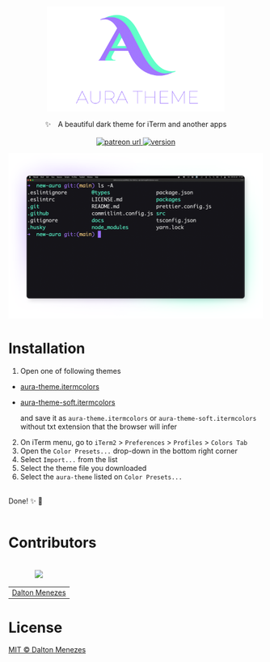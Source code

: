 <p align="center">
  <img src="https://github.com/daltonmenezes/assets/blob/master/images/aura-theme/new-heading.png?raw=true" alt="Aura Theme" width="70%" />
</p>

<p align="center">
✨ A beautiful dark theme for iTerm and another apps
  <br><br>

  <!-- Patreon -->
  <a href="https://www.patreon.com/daltonmenezes">
    <img alt="patreon url" src="https://img.shields.io/badge/support%20on-patreon-1C1E26?style=for-the-badge&labelColor=1C1E26&color=61ffca">
  </a>

  <!-- version -->
  <a href="#">
    <img alt="version" src="https://img.shields.io/badge/version%20-v2.0.0-1C1E26?style=for-the-badge&labelColor=1C1E26&color=61ffca">
  </a>
</p>

<p align="center">
  <img alt="preview" src="https://github.com/daltonmenezes/assets/blob/master/images/aura-theme/aura-iterm-preview.png?raw=true" />
</p>


# Installation
1. Open one of following themes
- [aura-theme.itermcolors](https://raw.githubusercontent.com/daltonmenezes/aura-theme/main/packages/iterm/aura-theme.itermcolors)
- [aura-theme-soft.itermcolors](https://raw.githubusercontent.com/daltonmenezes/aura-theme/main/packages/iterm/aura-theme-soft.itermcolors)

    and save it as `aura-theme.itermcolors` or `aura-theme-soft.itermcolors` without txt extension that the browser will infer

2. On iTerm menu, go to `iTerm2` > `Preferences` > `Profiles` > `Colors Tab`
3. Open the `Color Presets...` drop-down in the bottom right corner
4. Select `Import...` from the list
5. Select the theme file you downloaded
6. Select the `aura-theme` listed on `Color Presets...`

<br/>
Done! ✨ 🎉
<br/>
<br/>

# Contributors
<table>
  <thead>
    <tr>
      <td valign="bottom"><p align="center">
  <a href="https://github.com/daltonmenezes">
    <img src="https://github.com/daltonmenezes.png?size=100" align="center" />
  </a>
</p></td>
    </tr>
  </thead>

  <tbody>
    <tr>
      <td><a href="https://github.com/daltonmenezes">Dalton Menezes</a></td>
    </tr>
  </tbody>
</table>

# License
[MIT © Dalton Menezes](https://github.com/daltonmenezes/aura-theme/blob/main/LICENSE)
